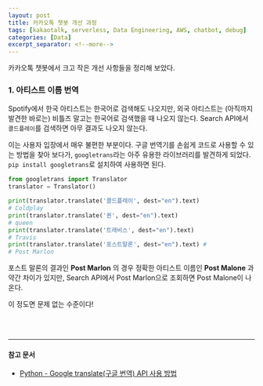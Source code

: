 ```yaml
---
layout: post
title: 카카오톡 챗봇 개선 과정
tags: [kakaotalk, serverless, Data Engineering, AWS, chatbot, debug]
categories: [Data]
excerpt_separator: <!--more-->
---
```

카카오톡 챗봇에서 크고 작은 개선 사항들을 정리해 보았다.<!--more-->

### 1. 아티스트 이름 번역

Spotify에서 한국 아티스트는 한국어로 검색해도 나오지만, 외국 아티스트는 (아직까지 발견한 바로는) 비틀즈 말고는 한국어로 검색했을 때 나오지 않는다. Search API에서 `콜드플레이`를 검색하면 아무 결과도 나오지 않는다.

이는 사용자 입장에서 매우 불편한 부분이다. 구글 번역기를 손쉽게 코드로 사용할 수 있는 방법을 찾아 보다가, `googletrans`라는 아주 유용한 라이브러리를 발견하게 되었다. `pip install googletrans`로 설치하여 사용하면 된다.

```py
from googletrans import Translator
translator = Translator()

print(translator.translate('콜드플레이', dest="en").text)
# Coldplay
print(translator.translate('퀸', dest="en").text)
# queen
print(translator.translate('트래비스', dest="en").text)
# Travis
print(translator.translate('포스트말론', dest="en").text) #
# Post Marlon
```

포스트 말론의 결과인 **Post Marlon** 의 경우 정확한 아티스트 이름인 **Post Malone** 과 약간 차이가 있지만, Search API에서 Post Marlon으로 조회하면 Post Malone이 나온다.

이 정도면 문제 없는 수준이다!

<br>
<br>

---
#### 참고 문서
- [Python - Google translate(구글 번역) API 사용 방법](https://codechacha.com/ko/python-google-translate/)
